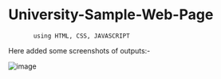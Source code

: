 # University-Sample-Web-Page 
           using HTML, CSS, JAVASCRIPT

Here added some screenshots of outputs:-

![image](https://github.com/s92065062/University-Sample-Web-Page/assets/90918975/6652ad55-953d-410c-9cc1-049a1f149a53)

